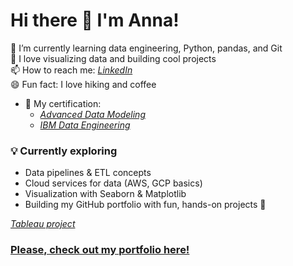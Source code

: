 # Hi there 👋 I'm Anna!

🔭 I’m currently learning data engineering, Python, pandas, and Git  
🌱 I love visualizing data and building cool projects  
📫 How to reach me: *[LinkedIn](https://www.linkedin.com/in/anna-prus-solutions-engineer/)*  
😄 Fun fact: I love hiking and coffee 
- 📝 My certification:
  - *[Advanced Data Modeling](https://www.coursera.org/account/accomplishments/certificate/0QSM3MJL9NDV)*  
  - *[IBM Data Engineering](https://www.coursera.org/account/accomplishments/certificate/S5W3SODDVLSO)*

### 💡 Currently exploring

- Data pipelines & ETL concepts  
- Cloud services for data (AWS, GCP basics)  
- Visualization with Seaborn & Matplotlib  
- Building my GitHub portfolio with fun, hands-on projects 🚀

 *[Tableau project](https://public.tableau.com/app/profile/anna.prus8703/viz/BritishAirwaysReview_17453416682820/Dashboard1)*
  
### [Please, check out my portfolio here!](https://github.com/AnnaPrus/Portfolio)
